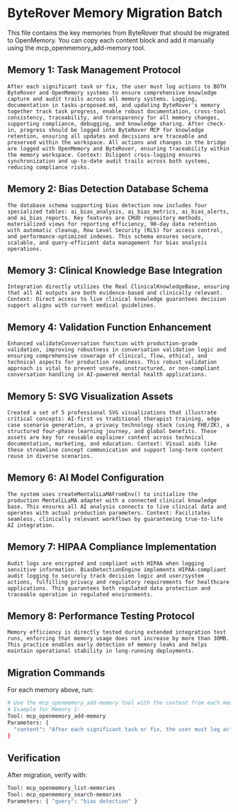 
# ByteRover Memory Migration Batch

This file contains the key memories from ByteRover that should be migrated to OpenMemory.
You can copy each content block and add it manually using the mcp_openmemory_add-memory tool.

## Memory 1: Task Management Protocol
```
After each significant task or fix, the user must log actions to BOTH ByteRover and OpenMemory systems to ensure comprehensive knowledge capture and audit trails across all memory systems. Logging, documentation in tasks-proposed.md, and updating ByteRover's memory together track task progress, enable robust documentation, cross-tool consistency, traceability, and transparency for all memory changes, supporting compliance, debugging, and knowledge sharing. After check-in, progress should be logged into ByteRover MCP for knowledge retention, ensuring all updates and decisions are traceable and preserved within the workspace. All actions and changes in the bridge are logged with OpenMemory and ByteRover, ensuring traceability within the memory workspace. Context: Diligent cross-logging ensures synchronization and up-to-date audit trails across both systems, reducing compliance risks.
```

## Memory 2: Bias Detection Database Schema
```
The database schema supporting bias detection now includes four specialized tables: ai_bias_analysis, ai_bias_metrics, ai_bias_alerts, and ai_bias_reports. Key features are CRUD repository methods, materialized views for reporting efficiency, 90-day data retention with automatic cleanup, Row Level Security (RLS) for access control, and performance-optimized indexes. This schema ensures secure, scalable, and query-efficient data management for bias analysis operations.
```

## Memory 3: Clinical Knowledge Base Integration
```
Integration directly utilizes the Real ClinicalKnowledgeBase, ensuring that all AI outputs are both evidence-based and clinically relevant. Context: Direct access to live clinical knowledge guarantees decision support aligns with current medical guidelines.
```

## Memory 4: Validation Function Enhancement
```
Enhanced validateConversation function with production-grade validation, improving robustness in conversation validation logic and ensuring comprehensive coverage of clinical, flow, ethical, and technical aspects for production readiness. This robust validation approach is vital to prevent unsafe, unstructured, or non-compliant conversation handling in AI-powered mental health applications.
```

## Memory 5: SVG Visualization Assets
```
Created a set of 5 professional SVG visualizations that illustrate critical concepts: AI-first vs traditional therapist training, edge case scenario generation, a privacy technology stack (using FHE/ZK), a structured four-phase learning journey, and global benefits. These assets are key for reusable explainer content across technical documentation, marketing, and education. Context: Visual aids like these streamline concept communication and support long-term content reuse in diverse scenarios.
```

## Memory 6: AI Model Configuration
```
The system uses createMentalLLaMAFromEnv() to initialize the production MentalLLaMA adapter with a connected clinical knowledge base. This ensures all AI analysis connects to live clinical data and operates with actual production parameters. Context: Facilitates seamless, clinically relevant workflows by guaranteeing true-to-life AI integration.
```

## Memory 7: HIPAA Compliance Implementation
```
Audit logs are encrypted and compliant with HIPAA when logging sensitive information. BiasDetectionEngine implements HIPAA-compliant audit logging to securely track decision logic and user/system actions, fulfilling privacy and regulatory requirements for healthcare applications. This guarantees both regulated data protection and traceable operation in regulated environments.
```

## Memory 8: Performance Testing Protocol
```
Memory efficiency is directly tested during extended integration test runs, enforcing that memory usage does not increase by more than 30MB. This practice enables early detection of memory leaks and helps maintain operational stability in long-running deployments.
```

## Migration Commands

For each memory above, run:

```bash
# Use the mcp_openmemory_add-memory tool with the content from each memory block
# Example for Memory 1:
Tool: mcp_openmemory_add-memory
Parameters: {
  "content": "After each significant task or fix, the user must log actions to BOTH ByteRover and OpenMemory systems..."
}
```

## Verification

After migration, verify with:
```bash
Tool: mcp_openmemory_list-memories
Tool: mcp_openmemory_search-memories
Parameters: { "query": "bias detection" }
```
